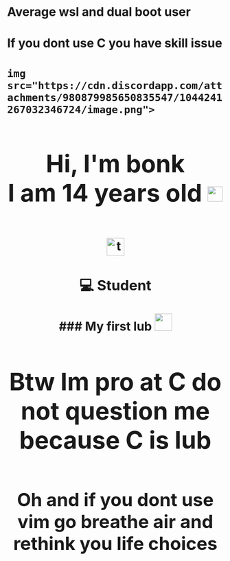<h1>Average wsl and dual boot user<h1>
<h1>If you dont use C you have skill issue<h1>
<code>img src="https://cdn.discordapp.com/attachments/980879985650835547/1044241267032346724/image.png"></code>
<div align="center">
 <h1> Hi, I'm bonk <br>I am 14 years old <img src="https://media.giphy.com/media/hvRJCLFzcasrR4ia7z/giphy.gif" width="35px"></h1>
</div>
<br>
<div align="center">  
  <a href="https://twitter.com/theBonkSenpai_" target="_blank">
    <img align="center" alt="theBonkSenpai | Twitter" width="41px" src="https://raw.githubusercontent.com/anuraghazra/anuraghazra/master/assets/twitter.svg" />
  </a>
<div align="center">
<h3>💻 Student</h3>

</div>
### My first lub
<code><img height="40" src="https://progressbar.tw/uploads/course/card_image/11/large_C_lang.png" height = "40"></code>
<h1>Btw Im pro at C do not question me because C is lub<h1>

<h2>Oh and if you dont use vim go breathe air and rethink you life choices<h2>


 
 


<br>

